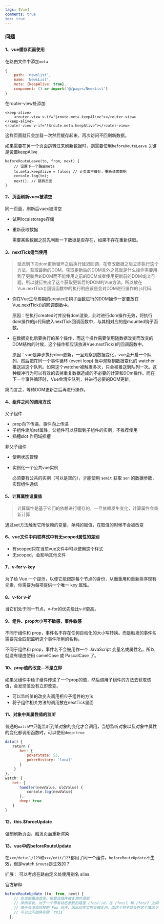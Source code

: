 ```yaml
---
tags: [Vue]
comments: true
toc: true
---
```




### 问题

#### 1、vue缓存页面使用

在路由文件中添加`meta` 

```js
{
    path: 'newslist',
    name: 'NewsList',
    meta: {keepAlive: true},
    component: () => import('@/pages/NewsList')
}
```

在router-view处添加

```vue
<keep-alive>
    <router-view v-if="$route.meta.keepAlive"></router-view>
</keep-alive>
<router-view v-if="!$route.meta.keepAlive"></router-view>
```

这样页面就只会加载一次然后缓存起来，再次访问不回刷新数据。

如果需要在另一个页面跳转过来刷新数据时，则需要使用`beforeRouteLeave` 关键是设置keepAlive

```vue
beforeRouteLeave(to, from, next) {
    // 设置下一个路由meta
    to.meta.keepAlive = false; // 让页面不缓存，重新请求数据
    console.log(to);
    next(); // 跳转页面
}
```

#### 2、页面刷新vuex被清空

同一页面，刷新后vuex被清空

- 试用localstorage存储

- 重新获取数据

  需要某些数据之前先判断一下数据是否存在，如果不存在重新获取。



#### 3、nextTick适当使用

> 延迟到下次dom更新循环之后执行延迟回调，在修改数据之后立即执行这个方法，获取最新的DOM。获取更新后的DOM言外之意就是什么操作需要用到了更新后的DOM而不能使用之前的DOM或者使用更新前的DOM或出问题，所以就衍生出了这个获取更新后的DOM的Vue方法。所以放在Vue.nextTick()回调函数中的执行的应该是会对DOM进行操作的 js代码.

- 你在Vue生命周期的created()钩子函数进行的DOM操作一定要放在Vue.nextTick()的回调函数中。

  原因：在执行created时并没有dom渲染，此时进行dom操作无效，将执行dom操作的js代码放入nextTick回调函数中，与其相对应的是mounted钩子函数。

- 在数据变化后要执行的某个操作，而这个操作需要使用随数据改变而改变的DOM结构的时候，这个操作都应该放进Vue.nextTick()的回调函数中。

  原因：vue是异步执行dom更新，一旦观察到数据变化，vue会开启一个队列，然后把在同一个事件循环 (event loop) 当中观察到数据变化的 watcher 推送进这个队列。如果这个watcher被触发多次，只会被推送到队列一次。这种缓冲行为可以有效的去掉重复数据造成的不必要的计算和DOm操作。而在下一个事件循环时，Vue会清空队列，并进行必要的DOM更新。

简而言之，等待DOM更新之后再进行操作。



#### 4、组件之间的调用方式

父子组件

- prop向下传递，事件向上传递
- 子组件添加ref属性，父组件可以获取到子组件的实例，不推荐使用
- 插槽slot 作用域插槽

非父子组件

- 使用状态管理

- 实例化一个公共vue实例

  必须要有公共的实例（可以是空的），才能使用 `$emit` 获取 `$on` 的数据参数，实现组件通信 



#### 5、计算属性设置值

> 计算属性是基于它们的依赖进行缓存的，一旦依赖发生变化，计算属性会重新计算

通过set方法触发它所依赖的变量，单纯的赋值，在取值的时候不会被改变



#### 6、vue文件中内联样式中有无scoped属性的差别

- 有scoped只在当前vue文件中可以使用这个样式
- 无scoped，会影响其他文件



#### 7、v-for v-key

为了给 Vue 一个提示，以便它能跟踪每个节点的身份，从而重用和重新排序现有元素，你需要为每项提供一个唯一 key 属性。



#### 8、v-for v-if

当它们处于同一节点，v-for的优先级比v-if更高。



#### 9、组件、prop大小写不敏感，事件敏感

不同于组件和 prop，事件名不存在任何自动化的大小写转换。而是触发的事件名需要完全匹配监听这个事件所用的名称。

不同于组件和 prop，事件名不会被用作一个 JavaScript 变量名或属性名，所以就没有理由使用 camelCase 或 PascalCase 了。



#### 10、prop值的改变--不是立即

如果父组件中给子组件传递了一个prop的值，然后调用子组件的方法去获取该值，会发现值没有立即改变。

- 可以监听值的改变去调用相应子组件的方法
- 将子组件相关方法的调用放在nextTick里面



#### 11、对象中某属性值的监听

普通的`watch`中只能监听到某对象的变化才会调用，当想监听对象以及对象中属性的变化都调用函数时，可以使用`deep:true`

```javascript
data() {
　　return {
　　　　bet: {
　　　　　　pokerState: 53,
　　　　　　pokerHistory: 'local'
　　　　}   
    }
},
watch: {
　　bet: {
　　　　handler(newValue, oldValue) {
　　　　　　console.log(newValue)
　　　　},
　　　　deep: true
　　}
}
```



#### 12、this.$forceUpdate

强制刷新页面，触发页面重新渲染



#### 13、vue中的beforeRouteUpdate

在`xxx/detail/123`和`xxx/edit/123`都用了同一个组件，`beforeRouteUpdate`不生效，但是watch `$route`是生效的？

扩展： 可以考虑在路由定义处使用别名 alias

官方解释

```JavaScript
beforeRouteUpdate (to, from, next) {
    // 在当前路由改变，但是该组件被复用时调用
    // 举例来说，对于一个带有动态参数的路径 /foo/:id，在 /foo/1 和 /foo/2 之间跳转的时候，
    // 由于会渲染同样的 Foo 组件，因此组件实例会被复用。而这个钩子就会在这个情况下被调用。
    // 可以访问组件实例 `this`
  },
```









